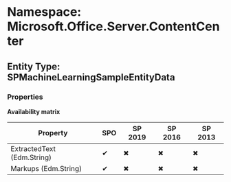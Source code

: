 # Namespace: Microsoft.Office.Server.ContentCenter

## Entity Type: SPMachineLearningSampleEntityData

### Properties

**Availability matrix**

Property | SPO | SP 2019 | SP 2016 | SP 2013
----------|-----|---------|---------|--------
ExtractedText (Edm.String) | ✔ | ✖ | ✖ | ✖
Markups (Edm.String) | ✔ | ✖ | ✖ | ✖

